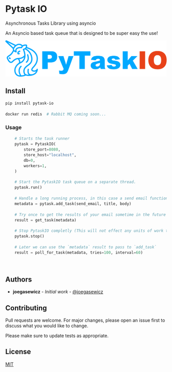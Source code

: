 # Pytask IO

Asynchronous Tasks Library using asyncio

An Asyncio based task queue that is designed to be super easy the use!

![PyTask IO](assets/Group.png?raw=true "Title")

## Install
```bash
pip install pytask-io

docker run redis  # Rabbit MQ coming soon...

```



### Usage

```python
    # Starts the task runner
    pytask = PytaskIO(
        store_port=8080,
        store_host="localhost",
        db=0,
        workers=1,
    )
    
    # Start the PytaskIO task queue on a separate thread.
    pytask.run()
    
    # Handle a long running process, in this case a send email function
    metadata = pytask.add_task(send_email, title, body)
    
    # Try once to get the results of your email sometime in the future
    result = get_task(metadata)
    
    # Stop PytaskIO completly (This will not effect any units of work that havent yet executed)
    pytask.stop()
    
    # Later we can use the `metadata` result to pass to `add_task`
    result = poll_for_task(metadata, tries=100, interval=60)

    
```

## Authors

* **joegasewicz** - *Initial work* - [@joegasewicz](https://twitter.com/joegasewicz)

## Contributing
Pull requests are welcome. For major changes, please open an issue first to discuss what you would like to change.

Please make sure to update tests as appropriate.

## License
[MIT](https://choosealicense.com/licenses/mit/)